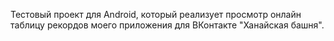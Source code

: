 ﻿Тестовый проект для Android, который реализует просмотр онлайн таблицу рекордов моего приложения для ВКонтакте "Ханайская башня".